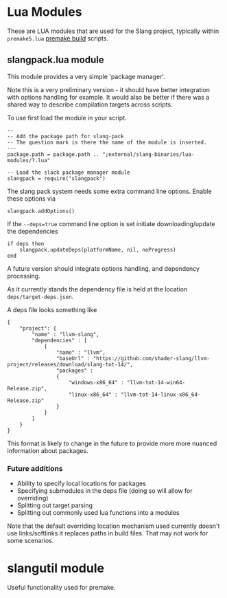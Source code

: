 # Lua Modules 

These are LUA modules that are used for the Slang project, typically within `premake5.lua` [premake build](https://premake.github.io/) scripts.

## slangpack.lua module

This module provides a very simple 'package manager'. 

Note this is a very preliminary version - it should have better integration with options handling for example. It would also be better if there was a shared way to describe compilation targets across scripts. 

To use first load the module in your script.

```
--
-- Add the package path for slang-pack
-- The question mark is there the name of the module is inserted.
---
package.path = package.path .. ";external/slang-binaries/lua-modules/?.lua"

-- Load the slack package manager module
slangpack = require("slangpack")
```

The slang pack system needs some extra command line options. Enable these options via

```
slangpack.addOptions()
```

If the `--deps=true` command line option is set initiate downloading/update the dependencies

```
if deps then
    slangpack.updateDeps(platformName, nil, noProgress)
end
```

A future version should integrate options handling, and dependency processing. 

As it currently stands the dependency file is held at the location `deps/target-deps.json`. 

A deps file looks something like

```
{
    "project": {
        "name" : "llvm-slang",
        "dependencies" : [
            {
                "name" : "llvm",
                "baseUrl" : "https://github.com/shader-slang/llvm-project/releases/download/slang-tot-14/",
                "packages" : 
                {
                    "windows-x86_64" : "llvm-tot-14-win64-Release.zip",
                    "linux-x86_64" : "llvm-tot-14-linux-x86_64-Release.zip"
                }
            }
        ]
    }
}
```

This format is likely to change in the future to provide more more nuanced information about packages.

### Future additions

* Ability to specify local locations for packages
* Specifying submodules in the deps file (doing so will allow for overriding)
* Splitting out target parsing
* Splitting out commonly used lua functions into a modules

Note that the default overriding location mechanism used currently doesn't use links/softlinks it replaces paths in build files. That may not work for some scenarios.

# slangutil module

Useful functionality used for premake. 


